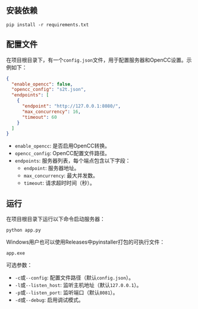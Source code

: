 ## 安装依赖
```
pip install -r requirements.txt
```

## 配置文件

在项目根目录下，有一个`config.json`文件，用于配置服务器和OpenCC设置。示例如下：
```json
{
  "enable_opencc": false,
  "opencc_config": "s2t.json",
  "endpoints": [
    {
      "endpoint": "http://127.0.0.1:8080/",
      "max_concurrency": 16,
      "timeout": 60
    }
  ]
}
```
- `enable_opencc`: 是否启用OpenCC转换。
- `opencc_config`: OpenCC配置文件路径。
- `endpoints`: 服务器列表，每个端点包含以下字段：
  - `endpoint`: 服务器地址。
  - `max_concurrency`: 最大并发数。
  - `timeout`: 请求超时时间（秒）。

## 运行

在项目根目录下运行以下命令启动服务器：
```
python app.py
```
Windows用户也可以使用Releases中pyinstaller打包的可执行文件：
```
app.exe
```
可选参数：
- `-c`或`--config`: 配置文件路径（默认`config.json`）。
- `-l`或`--listen_host`: 监听主机地址（默认`127.0.0.1`）。
- `-p`或`--listen_port`: 监听端口（默认`8081`）。
- `-d`或`--debug`: 启用调试模式。
